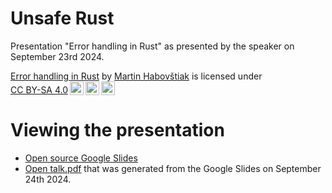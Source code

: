 # Unsafe Rust

Presentation "Error handling in Rust" as presented by the speaker on September 23rd 2024.

 <p xmlns:cc="http://creativecommons.org/ns#" xmlns:dct="http://purl.org/dc/terms/"><a property="dct:title" rel="cc:attributionURL" href="https://docs.google.com/presentation/d/1AGtEP3xQqXOP6oiNKsMMPSWQ82Nx69OOwWpqai4GgCo/edit#slide=id.p">Error handling in Rust</a> by <a rel="cc:attributionURL dct:creator" property="cc:attributionName" href="https://github.com/Kixunil">Martin Habovštiak</a> is licensed under <a href="https://creativecommons.org/licenses/by-sa/4.0/?ref=chooser-v1" target="_blank" rel="license noopener noreferrer" style="display:inline-block;">CC BY-SA 4.0<img style="height:22px!important;margin-left:3px;vertical-align:text-bottom;" src="https://mirrors.creativecommons.org/presskit/icons/cc.svg?ref=chooser-v1" alt=""><img style="height:22px!important;margin-left:3px;vertical-align:text-bottom;" src="https://mirrors.creativecommons.org/presskit/icons/by.svg?ref=chooser-v1" alt=""><img style="height:22px!important;margin-left:3px;vertical-align:text-bottom;" src="https://mirrors.creativecommons.org/presskit/icons/sa.svg?ref=chooser-v1" alt=""></a></p>

# Viewing the presentation

- [Open source Google Slides](https://docs.google.com/presentation/d/1AGtEP3xQqXOP6oiNKsMMPSWQ82Nx69OOwWpqai4GgCo/edit#slide=id.p)
- [Open talk.pdf](https://github.com/Rust-Slovakia/Bratislava-Rust-Meetup/blob/main/past_talks/2024-09-23-error-handling/talk.pdf) that was generated from the Google Slides on September 24th 2024.
